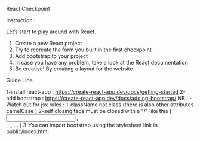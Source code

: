 React Checkpoint

Instruction :

Let’s start to play around with React.

1. Create a new React project
2. Try to recreate the form you built in the first checkpoint
3. Add bootstrap to your project
4. In case you have any problem, take a look at the React documentation
5. Be creative! By creating a layout for the website

Guide Line

1-install react-app : https://create-react-app.dev/docs/getting-started
2-add bootstrap : https://create-react-app.dev/docs/adding-bootstrap/
NB :
-Watch out for jsx rules :
1-className not class (there is also other attributes camelCase )
2-self closing tags must be closed with a "/" like this ( <input /> , <br/> , <img/> , ... )
3-You can import bootstrap using the stylesheet link in public/index.html
